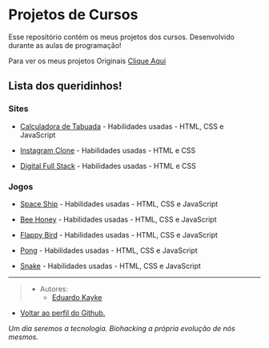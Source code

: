 # Projetos de Cursos
Esse repositório contém os meus projetos dos cursos. Desenvolvido durante as aulas de programação!

Para ver os meus projetos Originais [Clique Aqui](https://github.com/EduardoKayke/Projetos_Originais/blob/main/README.md)


## Lista dos queridinhos!

### Sites

- [Calculadora de Tabuada](https://github.com/EduardoKayke/Calculadora_de_Tabuada) - Habilidades usadas - HTML, CSS e JavaScript

- [Instagram Clone](https://github.com/EduardoKayke/Instagram_Clone) - Habilidades usadas - HTML e CSS

- [Digital Full Stack](https://github.com/EduardoKayke/Digital_Full_Stack) - Habilidades usadas - HTML e CSS


### Jogos

- [Space Ship](https://github.com/EduardoKayke/Space_Ship_Game) - Habilidades usadas - HTML, CSS e JavaScript

- [Bee Honey](https://github.com/EduardoKayke/Bee_Honey_Game) - Habilidades usadas - HTML, CSS e JavaScript

- [Flappy Bird](https://github.com/EduardoKayke/Flappy_Bird_Game) - Habilidades usadas - HTML, CSS e JavaScript

- [Pong](https://github.com/EduardoKayke/Pong_Game) - Habilidades usadas - HTML, CSS e JavaScript

- [Snake](https://github.com/EduardoKayke/Snake_Game) - Habilidades usadas - HTML, CSS e JavaScript

---

> - Autores: 
>   - [Eduardo Kayke](https://github.com/EduardoKayke "Perfil do Eduardo")

- [Voltar ao perfil do Github.](https://github.com/EduardoKayke "Perfil do Eduardo") 

_Um dia seremos a tecnologia. Biohacking a própria evolução de nós mesmos._
